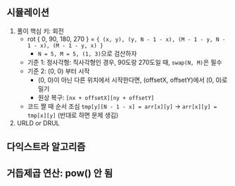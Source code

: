 
## 시뮬레이션
1. 풀이 핵심 키: 회전
   - rot { 0, 90, 180, 270 } = ```{ (x, y), (y, N - 1 - x), (M - 1 - y, N - 1 - x), (M - 1 - y, x) }```
      - ```N = 5, M = 5, (1, 3)```으로 검산하자
   - 기준 1: 정사각형: 직사각형인 경우, 90도랑 270도일 때, ```swap(N, M)```은 필수
   - 기준 2: (0, 0) 부터 시작
     - (0, 0)이 아닌 다른 위치에서 시작한다면, (offsetX, offsetY)에서 (0, 0)로 밀기
     - 원상 복구: ```[nx + offsetX][ny + offsetY]```
   - 코드 짤 때 순서 조심
       ```tmp[y][N - 1 - x] = arr[x][y]``` -> ```arr[x][y] = tmp[x][y]``` (반대로 하면 문제 생김)
2. URLD or DRUL

## 다익스트라 알고리즘

## 거듭제곱 연산: pow() 안 됨
